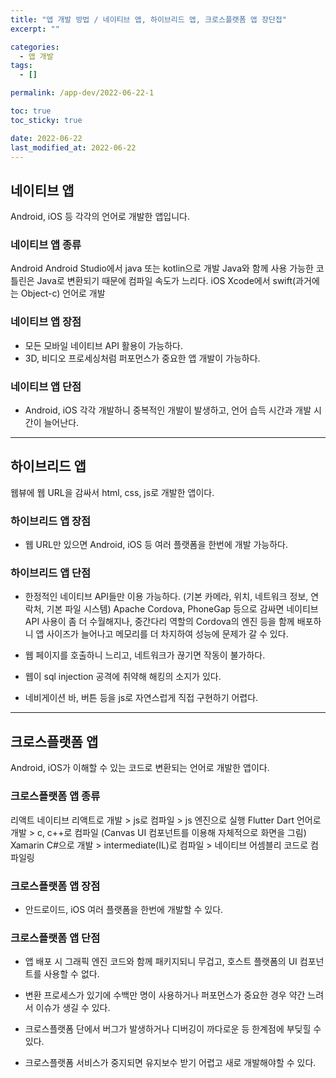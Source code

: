 ```yaml
---
title: "앱 개발 방법 / 네이티브 앱, 하이브리드 앱, 크로스플랫폼 앱 장단접"
excerpt: ""

categories:
  - 앱 개발
tags:
  - []

permalink: /app-dev/2022-06-22-1

toc: true
toc_sticky: true

date: 2022-06-22
last_modified_at: 2022-06-22
---
```


## 네이티브 앱
Android, iOS 등 각각의 언어로 개발한 앱입니다.

### 네이티브 앱 종류
Android	Android Studio에서 java 또는 kotlin으로 개발
Java와 함께 사용 가능한 코틀린은 Java로 변환되기 때문에 컴파일 속도가 느리다.
iOS	Xcode에서 swift(과거에는 Object-c) 언어로 개발

### 네이티브 앱 장점
- 모든 모바일 네이티브 API 활용이 가능하다.
- 3D, 비디오 프로세싱처럼 퍼포먼스가 중요한 앱 개발이 가능하다.

### 네이티브 앱 단점
- Android, iOS 각각 개발하니 중복적인 개발이 발생하고, 언어 습득 시간과 개발 시간이 늘어난다.

---

## 하이브리드 앱
웹뷰에 웹 URL을 감싸서 html, css, js로 개발한 앱이다.

### 하이브리드 앱 장점
- 웹 URL만 있으면 Android, iOS 등 여러 플랫폼을 한번에 개발 가능하다.

### 하이브리드 앱 단점
- 한정적인 네이티브 API들만 이용 가능하다. (기본 카메라, 위치, 네트워크 정보, 연락처, 기본 파일 시스템)
Apache Cordova, PhoneGap 등으로 감싸면 네이티브 API 사용이 좀 더 수월해지나,
중간다리 역할의 Cordova의 엔진 등을 함께 배포하니 앱 사이즈가 늘어나고 메모리를 더 차지하여 성능에 문제가 갈 수 있다.

- 웹 페이지를 호출하니 느리고, 네트워크가 끊기면 작동이 불가하다.
- 웹이 sql injection 공격에 취약해 해킹의 소지가 있다.
- 네비게이션 바, 버튼 등을 js로 자연스럽게 직접 구현하기 어렵다.

---

## 크로스플랫폼 앱

Android, iOS가 이해할 수 있는 코드로 변환되는 언어로 개발한 앱이다.

### 크로스플랫폼 앱 종류

리액트 네이티브	리액트로 개발 > js로 컴파일 > js 엔진으로 실행
Flutter	Dart 언어로 개발 > c, c++로 컴파일 (Canvas UI 컴포넌트를 이용해 자체적으로 화면을 그림)
Xamarin	C#으로 개발 > intermediate(IL)로 컴파일 > 네이티브 어셈블리 코드로 컴파일링

### 크로스플랫폼 앱 장점
- 안드로이드, iOS 여러 플랫폼을 한번에 개발할 수 있다.

### 크로스플랫폼 앱 단점

- 앱 배포 시 그래픽 엔진 코드와 함께 패키지되니 무겁고, 호스트 플랫폼의 UI 컴포넌트를 사용할 수 없다.

- 변환 프로세스가 있기에 수백만 명이 사용하거나 퍼포먼스가 중요한 경우 약간 느려서 이슈가 생길 수 있다.
- 크로스플랫폼 단에서 버그가 발생하거나 디버깅이 까다로운 등 한계점에 부딪힐 수 있다.
- 크로스플랫폼 서비스가 중지되면 유지보수 받기 어렵고 새로 개발해야할 수 있다.
